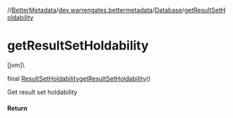 //[BetterMetadata](../../../index.md)/[dev.warrengates.bettermetadata](../index.md)/[Database](index.md)/[getResultSetHoldability](get-result-set-holdability.md)

# getResultSetHoldability

[jvm]\

final [ResultSetHoldability](../-result-set-holdability/index.md)[getResultSetHoldability](get-result-set-holdability.md)()

Get result set holdability

#### Return
